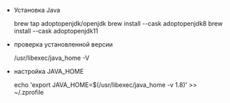 - Установка Java

    brew tap adoptopenjdk/openjdk
    brew install --cask adoptopenjdk8
    brew install --cask adoptopenjdk11

- проверка установленной версии

    /usr/libexec/java_home -V

- настройка JAVA_HOME

    echo 'export JAVA_HOME=$(/usr/libexec/java_home -v 1.8)' >> ~/.zprofile
